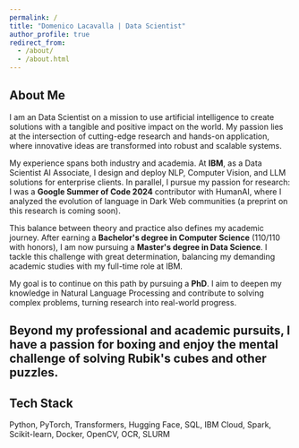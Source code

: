 ```yaml
---
permalink: /
title: "Domenico Lacavalla | Data Scientist"
author_profile: true
redirect_from: 
  - /about/
  - /about.html
---
```


## About Me

I am an Data Scientist on a mission to use artificial intelligence to create solutions with a tangible and positive impact on the world. My passion lies at the intersection of cutting-edge research and hands-on application, where innovative ideas are transformed into robust and scalable systems.

My experience spans both industry and academia. At **IBM**, as a Data Scientist AI Associate, I design and deploy NLP, Computer Vision, and LLM solutions for enterprise clients. In parallel, I pursue my passion for research: I was a **Google Summer of Code 2024** contributor with HumanAI, where I analyzed the evolution of language in Dark Web communities (a preprint on this research is coming soon).

This balance between theory and practice also defines my academic journey. After earning a **Bachelor's degree in Computer Science** (110/110 with honors), I am now pursuing a **Master's degree in Data Science**. I tackle this challenge with great determination, balancing my demanding academic studies with my full-time role at IBM.

My goal is to continue on this path by pursuing a **PhD**. I aim to deepen my knowledge in Natural Language Processing and contribute to solving complex problems, turning research into real-world progress.

Beyond my professional and academic pursuits, I have a passion for boxing and enjoy the mental challenge of solving Rubik's cubes and other puzzles.
---

## Tech Stack

Python, PyTorch, Transformers, Hugging Face, SQL, IBM Cloud, Spark, Scikit-learn, Docker, OpenCV, OCR, SLURM
